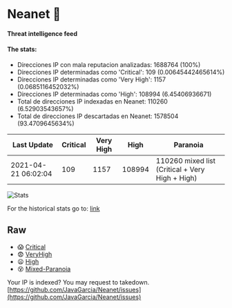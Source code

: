 # Neanet :hocho:
#### Threat intelligence feed
#### The stats:

- Direcciones IP con mala reputacion analizadas: 1688764 (100%)
- Direcciones IP determinadas como 'Critical':  109 (0.00645442465614%)
- Direcciones IP determinadas como 'Very High':  1157 (0.0685116452032%)
- Direcciones IP determinadas como 'High':  108994 (6.45406936671)
- Total de direcciones IP indexadas en Neanet:  110260 (6.52903543657%)
- Total de direcciones IP descartadas en Neanet:  1578504 (93.4709645634%)

| Last Update | Critical | Very High | High | Paranoia |
| --- | --- | --- | --- | --- |
| 2021-04-21 06:02:04 | 109 | 1157 | 108994 | 110260 mixed list (Critical + Very High + High)|

![Stats](https://docs.google.com/spreadsheets/d/e/2PACX-1vSnaNMIXVabIpDJjufMlzH7poXnshF3mgd8Is1g9ytUEzVsP5my4Trn8f-xkoLLQ38xpL3HtmUexLo6/pubchart?oid=501124687&format=image)

For the historical stats go to: [link](/stats.csv)
## Raw
- :scream: [Critical](https://raw.githubusercontent.com/JavaGarcia/Neanet/master/blacklists/neanet_critical.txt)
- :fearful: [VeryHigh](https://raw.githubusercontent.com/JavaGarcia/Neanet/master/blacklists/neanet_veryHigh.txtt)
- :frowning: [High](https://raw.githubusercontent.com/JavaGarcia/Neanet/master/blacklists/neanet_high.txt)
- :dizzy_face: [Mixed-Paranoia](https://raw.githubusercontent.com/JavaGarcia/Neanet/master/blacklists/neanet_all.txt)


Your IP is indexed? You may request to takedown. [https://github.com/JavaGarcia/Neanet/issues](https://github.com/JavaGarcia/Neanet/issues)

















































































































































































































































































































































































































































































































































































































































































































































































































































































































































































































































































































































































































































































































































































































































































































































































































































































































































































































































































































































































































































































































































































































































































































































































































































































































































































































































































































































































































































































































































































































































































































































































































































































































































































































































































































































































































































































































































































































































































































































































































































































































































































































































































































































































































































































































































































































































































































































































































































































































































































































































































































































































































































































































































































































































































































































































































































































































































































































































































































































































